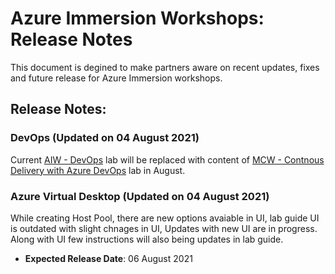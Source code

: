 # Azure Immersion Workshops: Release Notes

This document is degined to make partners aware on recent updates, fixes and future release for Azure Immersion workshops. 

## Release Notes:

### DevOps (Updated on 04 August 2021)

Current [AIW - DevOps](https://experience.cloudlabs.ai/#/labguidepreview/fe7186fb-2994-485e-b8e6-11b699dc1456) lab will be replaced with content of [MCW - Contnous Delivery with Azure DevOps](https://manage.cloudlabs.ai/#/labguidepreview/b14ff5e8-caa0-4b45-9042-e2768c4c672a) lab in August.

### Azure Virtual Desktop (Updated on 04 August 2021)

While creating Host Pool, there are new options avaiable in UI, lab guide UI is outdated with slight chnages in UI, Updates with new UI are in progress. Along with UI few instructions will also being updates in lab guide.
  * **Expected Release Date**: 06 August 2021
